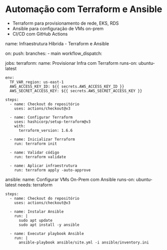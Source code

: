 # Automação com Terraform e Ansible

- Terraform para provisionamento de rede, EKS, RDS
- Ansible para configuração de VMs on-prem
- CI/CD com GitHub Actions

name: Infraestrutura Híbrida - Terraform e Ansible

on:
  push:
    branches:
      - main
  workflow_dispatch:

jobs:
  terraform:
    name: Provisionar Infra com Terraform
    runs-on: ubuntu-latest

    env:
      TF_VAR_region: us-east-1
      AWS_ACCESS_KEY_ID: ${{ secrets.AWS_ACCESS_KEY_ID }}
      AWS_SECRET_ACCESS_KEY: ${{ secrets.AWS_SECRET_ACCESS_KEY }}

    steps:
      - name: Checkout do repositório
        uses: actions/checkout@v3

      - name: Configurar Terraform
        uses: hashicorp/setup-terraform@v3
        with:
          terraform_version: 1.6.6

      - name: Inicializar Terraform
        run: terraform init

      - name: Validar código
        run: terraform validate

      - name: Aplicar infraestrutura
        run: terraform apply -auto-approve

  ansible:
    name: Configurar VMs On-Prem com Ansible
    runs-on: ubuntu-latest
    needs: terraform

    steps:
      - name: Checkout do repositório
        uses: actions/checkout@v3

      - name: Instalar Ansible
        run: |
          sudo apt update
          sudo apt install -y ansible

      - name: Executar playbook Ansible
        run: |
          ansible-playbook ansible/site.yml -i ansible/inventory.ini
